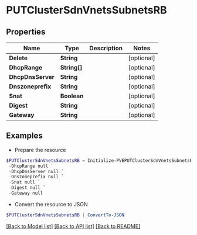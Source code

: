 # PUTClusterSdnVnetsSubnetsRB
## Properties

Name | Type | Description | Notes
------------ | ------------- | ------------- | -------------
**Delete** | **String** |  | [optional] 
**DhcpRange** | **String[]** |  | [optional] 
**DhcpDnsServer** | **String** |  | [optional] 
**Dnszoneprefix** | **String** |  | [optional] 
**Snat** | **Boolean** |  | [optional] 
**Digest** | **String** |  | [optional] 
**Gateway** | **String** |  | [optional] 

## Examples

- Prepare the resource
```powershell
$PUTClusterSdnVnetsSubnetsRB = Initialize-PVEPUTClusterSdnVnetsSubnetsRB  -Delete null `
 -DhcpRange null `
 -DhcpDnsServer null `
 -Dnszoneprefix null `
 -Snat null `
 -Digest null `
 -Gateway null
```

- Convert the resource to JSON
```powershell
$PUTClusterSdnVnetsSubnetsRB | ConvertTo-JSON
```

[[Back to Model list]](../README.md#documentation-for-models) [[Back to API list]](../README.md#documentation-for-api-endpoints) [[Back to README]](../README.md)

